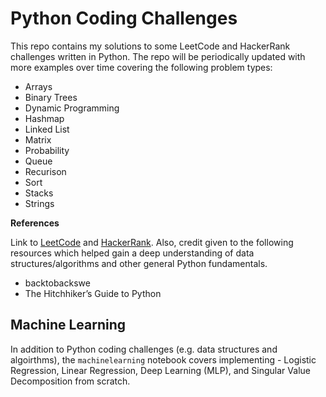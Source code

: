 # Python Coding Challenges

This repo contains my solutions to some LeetCode and HackerRank challenges
written in Python. The repo will be periodically updated with more examples
over time covering the following problem types:

- Arrays
- Binary Trees
- Dynamic Programming
- Hashmap
- Linked List
- Matrix
- Probability
- Queue
- Recurison
- Sort
- Stacks
- Strings

**References**

Link to [LeetCode](https://leetcode.com/) and
[HackerRank](https://www.hackerrank.com/). Also, credit given to the following
resources which helped gain a deep understanding of data structures/algorithms
and other general Python fundamentals. 

- backtobackswe
- The Hitchhiker’s Guide to Python


## Machine Learning

In addition to Python coding challenges (e.g. data structures and algoirthms), the 
`machinelearning` notebook covers implementing - Logistic Regression, Linear Regression, 
Deep Learning (MLP), and Singular Value Decomposition from scratch. 
